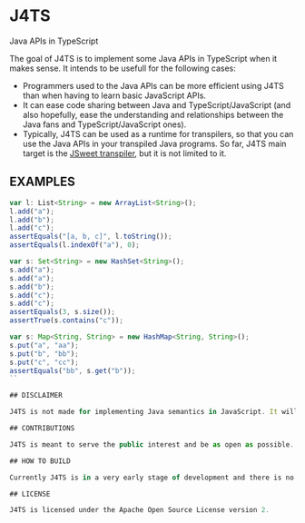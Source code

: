 # J4TS
Java APIs in TypeScript

The goal of J4TS is to implement some Java APIs in TypeScript when it makes sense. It intends to be usefull for the following cases:

- Programmers used to the Java APIs can be more efficient using J4TS than when having to learn basic JavaScript APIs.
- It can ease code sharing between Java and TypeScript/JavaScript (and also hopefully, ease the understanding and relationships between the Java fans and TypeScript/JavaScript ones).
- Typically, J4TS can be used as a runtime for transpilers, so that you can use the Java APIs in your transpiled Java programs. So far, J4TS main target is the [JSweet transpiler](https://github.com/cincheo/jsweet), but it is not limited to it.

## EXAMPLES
```TypeScript
var l: List<String> = new ArrayList<String>();
l.add("a");
l.add("b");
l.add("c");
assertEquals("[a, b, c]", l.toString());
assertEquals(l.indexOf("a"), 0);

var s: Set<String> = new HashSet<String>();
s.add("a");
s.add("a");
s.add("b");
s.add("c");
s.add("c");
assertEquals(3, s.size());
assertTrue(s.contains("c"));

var s: Map<String, String> = new HashMap<String, String>();
s.put("a", "aa");
s.put("b", "bb");
s.put("c", "cc");
assertEquals("bb", s.get("b"));
``

## DISCLAIMER

J4TS is not made for implementing Java semantics in JavaScript. It will be close and mimic Java behavior, but it will never be completely Java. J4TS is full of heuristics and approximations, trying to get the best of it at a reasonable cost. So, programmers using J4TS should not expect to use it for porting complex Java applications (although it may help). On the other hand, J4TS should be fine to share and port small portions of code between Java and TypeScript. Typically, when using J4TS, some business logic may be shared more easily between a Java server and a TypeScript/JavaScript client.

## CONTRIBUTIONS

J4TS is meant to serve the public interest and be as open as possible. So anyone is more than welcome to contribute as long as it does not deviate J4TS from its initial goals stated above. 

## HOW TO BUILD

Currently J4TS is in a very early stage of development and there is no well-documented build process.

## LICENSE

J4TS is licensed under the Apache Open Source License version 2.